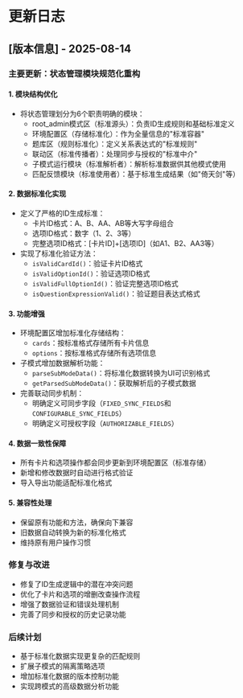 # 更新日志

## [版本信息] - 2025-08-14

### 主要更新：状态管理模块规范化重构

#### 1. 模块结构优化
- 将状态管理划分为6个职责明确的模块：
  - root_admin模式区（标准源头）：负责ID生成规则和基础标准定义
  - 环境配置区（存储标准化）：作为全量信息的"标准容器"
  - 题库区（规则标准化）：定义关系表达式的"标准规则"
  - 联动区（标准传播者）：处理同步与授权的"标准中介"
  - 子模式运行模块（标准解析者）：解析标准数据供其他模式使用
  - 匹配反馈模块（标准使用者）：基于标准生成结果（如"倚天剑"等）

#### 2. 数据标准化实现
- 定义了严格的ID生成标准：
  - 卡片ID格式：A、B、AA、AB等大写字母组合
  - 选项ID格式：数字（1、2、3等）
  - 完整选项ID格式：[卡片ID]+[选项ID]（如A1、B2、AA3等）
- 实现了标准化验证方法：
  - `isValidCardId()`：验证卡片ID格式
  - `isValidOptionId()`：验证选项ID格式 
  - `isValidFullOptionId()`：验证完整选项ID格式
  - `isQuestionExpressionValid()`：验证题目表达式格式

#### 3. 功能增强
- 环境配置区增加标准化存储结构：
  - `cards`：按标准格式存储所有卡片信息
  - `options`：按标准格式存储所有选项信息
- 子模式增加数据解析功能：
  - `parseSubModeData()`：将标准化数据转换为UI可识别格式
  - `getParsedSubModeData()`：获取解析后的子模式数据
- 完善联动同步机制：
  - 明确定义可同步字段（`FIXED_SYNC_FIELDS`和`CONFIGURABLE_SYNC_FIELDS`）
  - 明确定义可授权字段（`AUTHORIZABLE_FIELDS`）

#### 4. 数据一致性保障
- 所有卡片和选项操作都会同步更新到环境配置区（标准存储）
- 新增和修改数据时自动进行格式验证
- 导入导出功能适配标准化格式

#### 5. 兼容性处理
- 保留原有功能和方法，确保向下兼容
- 旧数据自动转换为新的标准化格式
- 维持原有用户操作习惯

### 修复与改进
- 修复了ID生成逻辑中的潜在冲突问题
- 优化了卡片和选项的增删改查操作流程
- 增强了数据验证和错误处理机制
- 完善了同步和授权的历史记录功能

### 后续计划
- 基于标准化数据实现更复杂的匹配规则
- 扩展子模式的隔离策略选项
- 增加标准化数据的版本控制功能
- 实现跨模式的高级数据分析功能